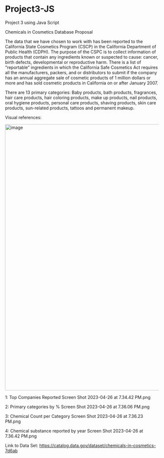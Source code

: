 # Project3-JS
Project 3 using Java Script

Chemicals in Cosmetics Database Proposal

The data that we have chosen to work with has been reported to the California State Cosmetics Program (CSCP) in the California Department of Public Health (CDPH). 
The purpose of the CSPC is to collect information of products that contain any ingredients known or suspected to cause: cancer, birth defects, developmental or reproductive harm. There is a list of “reportable” ingredients in which the California Safe Cosmetics Act requires all the manufacturers, packers, and or distributors to submit if the company has an annual aggregate sale of cosmetic products of 1 million dollars or more and has sold cosmetic products in California on or after January 2007. 

There are 13 primary categories: Baby products, bath products, fragrances, hair care products, hair coloring products, make up products, nail products, oral hygiene products, personal care products, shaving products, skin care products, sun-related products, tattoos and permanent makeup. 

Visual references:

<img width="872" alt="image" src="https://user-images.githubusercontent.com/120423303/234738167-c66f5c0b-c674-4f65-b902-5e07de76d152.png">


1: Top Companies Reported 
Screen Shot 2023-04-26 at 7.34.42 PM.png

2: Primary categories by %
Screen Shot 2023-04-26 at 7.36.06 PM.png

3: Chemical Count per Category 
Screen Shot 2023-04-26 at 7.36.23 PM.png

4: Chemical substance reported by year
Screen Shot 2023-04-26 at 7.36.42 PM.png

Link to Data Set:
https://catalog.data.gov/dataset/chemicals-in-cosmetics-7d6ab
